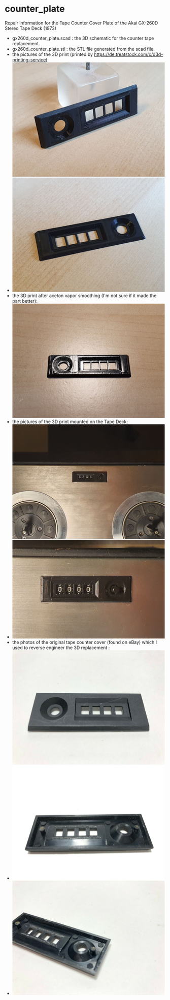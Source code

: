 # counter_plate
Repair information for the Tape Counter Cover Plate of the Akai GX-260D Stereo Tape Deck (1973)

- gx260d_counter_plate.scad : the 3D schematic for the counter tape replacement.
- gx260d_counter_plate.stl : the STL file generated from the scad file.
- the pictures of the 3D print (printed by https://de.treatstock.com/c/d3d-printing-service): ![3d_print_view1.jpg](3d_print_view1.jpg)
- ![3d_print_view2.jpg](3d_print_view2.jpg)
- the 3D print after aceton vapor smoothing (I'm not sure if it made the part better): ![3d_print_after_aceton_vaporizing.jpg](3d_print_after_aceton_vaporizing.jpg)
- the pictures of the 3D print mounted on the Tape Deck: ![3d_print_mounted_view1.jpg](3d_print_mounted_view1.jpg)
- ![3d_print_mounted_view2.jpg](3d_print_mounted_view2.jpg)
- the photos of the original tape counter cover (found on eBay) which I used to reverse engineer the 3D replacement : ![original_1.jpg](original_1.jpg)
- ![original_2.jpg](original_2.jpg) 
- ![original_3.jpg](original_3.jpg) 